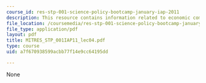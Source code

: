 ```yaml
---
course_id: res-stp-001-science-policy-bootcamp-january-iap-2011
description: This resource contains information related to economic competitiveness.
file_location: /coursemedia/res-stp-001-science-policy-bootcamp-january-iap-2011/a7f670938599acbb77f14e9cc64195dd_MITRES_STP_001IAP11_lec04.pdf
file_type: application/pdf
layout: pdf
title: MITRES_STP_001IAP11_lec04.pdf
type: course
uid: a7f670938599acbb77f14e9cc64195dd

---
```

None